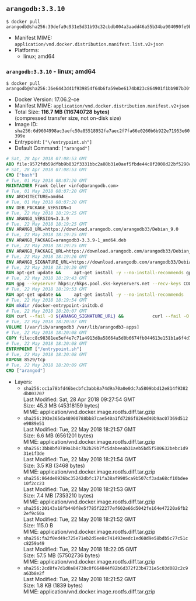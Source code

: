 ## `arangodb:3.3.10`

```console
$ docker pull arangodb@sha256:39defa9c931e5d31b93c32cbdb004a3aadd46a55b34ba904090fe9b3859795c4
```

-	Manifest MIME: `application/vnd.docker.distribution.manifest.list.v2+json`
-	Platforms:
	-	linux; amd64

### `arangodb:3.3.10` - linux; amd64

```console
$ docker pull arangodb@sha256:36e6443d41f939854f64b6fa59ebe6174b823c864901f1bb987b30f710b3d7cb
```

-	Docker Version: 17.06.2-ce
-	Manifest MIME: `application/vnd.docker.distribution.manifest.v2+json`
-	Total Size: **116.7 MB (116740728 bytes)**  
	(compressed transfer size, not on-disk size)
-	Image ID: `sha256:6d9604998ac3aefc50a85518952fa7aec2f7fa66e0260b6b922e71953e60399e`
-	Entrypoint: `["\/entrypoint.sh"]`
-	Default Command: `["arangod"]`

```dockerfile
# Sat, 28 Apr 2018 07:08:53 GMT
ADD file:9572fdb59dfbb9b032f3331bbc2a08b31e0aef5fbde44c8f2008d22bf5290cf2 in / 
# Sat, 28 Apr 2018 07:08:53 GMT
CMD ["bash"]
# Tue, 01 May 2018 08:07:20 GMT
MAINTAINER Frank Celler <info@arangodb.com>
# Tue, 01 May 2018 08:07:20 GMT
ENV ARCHITECTURE=amd64
# Tue, 01 May 2018 08:07:20 GMT
ENV DEB_PACKAGE_VERSION=1
# Tue, 22 May 2018 18:19:25 GMT
ENV ARANGO_VERSION=3.3.9
# Tue, 22 May 2018 18:19:25 GMT
ENV ARANGO_URL=https://download.arangodb.com/arangodb33/Debian_9.0
# Tue, 22 May 2018 18:19:25 GMT
ENV ARANGO_PACKAGE=arangodb3-3.3.9-1_amd64.deb
# Tue, 22 May 2018 18:19:25 GMT
ENV ARANGO_PACKAGE_URL=https://download.arangodb.com/arangodb33/Debian_9.0/amd64/arangodb3-3.3.9-1_amd64.deb
# Tue, 22 May 2018 18:19:26 GMT
ENV ARANGO_SIGNATURE_URL=https://download.arangodb.com/arangodb33/Debian_9.0/amd64/arangodb3-3.3.9-1_amd64.deb.asc
# Tue, 22 May 2018 18:19:39 GMT
RUN apt-get update &&     apt-get install -y --no-install-recommends gpg dirmngr     &&     rm -rf /var/lib/apt/lists/*
# Tue, 22 May 2018 18:19:43 GMT
RUN gpg --keyserver hkps://hkps.pool.sks-keyservers.net --recv-keys CD8CB0F1E0AD5B52E93F41E7EA93F5E56E751E9B
# Tue, 22 May 2018 18:19:53 GMT
RUN apt-get update &&     apt-get install -y --no-install-recommends         libjemalloc1         ca-certificates         pwgen         curl     &&     rm -rf /var/lib/apt/lists/*
# Tue, 22 May 2018 18:19:54 GMT
RUN mkdir /docker-entrypoint-initdb.d
# Tue, 22 May 2018 18:20:07 GMT
RUN curl --fail -O ${ARANGO_SIGNATURE_URL} &&           curl --fail -O ${ARANGO_PACKAGE_URL} &&             gpg --verify ${ARANGO_PACKAGE}.asc &&     (echo arangodb3 arangodb3/password password test | debconf-set-selections) &&     (echo arangodb3 arangodb3/password_again password test | debconf-set-selections) &&     DEBIAN_FRONTEND="noninteractive" dpkg -i ${ARANGO_PACKAGE} &&     rm -rf /var/lib/arangodb3/* &&     sed -ri         -e 's!127\.0\.0\.1!0.0.0.0!g'         -e 's!^(file\s*=).*!\1 -!'         -e 's!^#\s*uid\s*=.*!uid = arangodb!'         -e 's!^#\s*gid\s*=.*!gid = arangodb!'         /etc/arangodb3/arangod.conf     &&     rm -f ${ARANGO_PACKAGE}*
# Tue, 22 May 2018 18:20:07 GMT
VOLUME [/var/lib/arangodb3 /var/lib/arangodb3-apps]
# Tue, 22 May 2018 18:20:08 GMT
COPY file:c8c98381ee5ef4e7c71a4913d8a58664a5d0b6674fb044613e151b1a6f4d73ac in /entrypoint.sh 
# Tue, 22 May 2018 18:20:08 GMT
ENTRYPOINT ["/entrypoint.sh"]
# Tue, 22 May 2018 18:20:08 GMT
EXPOSE 8529/tcp
# Tue, 22 May 2018 18:20:09 GMT
CMD ["arangod"]
```

-	Layers:
	-	`sha256:cc1a78bfd46becbfc3abb8a74d9a70a0e0dc7a5809bbd12e814f9382db003707`  
		Last Modified: Sat, 28 Apr 2018 09:27:54 GMT  
		Size: 45.3 MB (45318159 bytes)  
		MIME: application/vnd.docker.image.rootfs.diff.tar.gzip
	-	`sha256:393e365da48900788bb87cae540a1fd7286f826ed40b9ac07369d512e9889e51`  
		Last Modified: Tue, 22 May 2018 18:21:57 GMT  
		Size: 6.6 MB (6561201 bytes)  
		MIME: application/vnd.docker.image.rootfs.diff.tar.gzip
	-	`sha256:3bb8bf0789a1b8c7b2b29b7fc5dabeeab31aeb5bd5f500632bebc1d931e1f3de`  
		Last Modified: Tue, 22 May 2018 18:21:54 GMT  
		Size: 3.5 KB (3468 bytes)  
		MIME: application/vnd.docker.image.rootfs.diff.tar.gzip
	-	`sha256:864de0936bc35242dbfc171fa38af9905ca9b507cf3ada68cf10bdee10f2cc23`  
		Last Modified: Tue, 22 May 2018 18:21:53 GMT  
		Size: 7.4 MB (7353210 bytes)  
		MIME: application/vnd.docker.image.rootfs.diff.tar.gzip
	-	`sha256:20143a18fb440f8e5f785f22277ef602e66d5042fe164e47220a6fb22ef9c60a`  
		Last Modified: Tue, 22 May 2018 18:21:52 GMT  
		Size: 115.0 B  
		MIME: application/vnd.docker.image.rootfs.diff.tar.gzip
	-	`sha256:fa2f0ed49c725e71eb2d5ee8c741493eedc1ed60d9e58bdb5c77c51cc8259a49`  
		Last Modified: Tue, 22 May 2018 18:22:05 GMT  
		Size: 57.5 MB (57502736 bytes)  
		MIME: application/vnd.docker.image.rootfs.diff.tar.gzip
	-	`sha256:2cd8fe7d1d0a84738c0f664844f82b6d372f23b4731e5c03d082c2c9a63b8e2f`  
		Last Modified: Tue, 22 May 2018 18:21:52 GMT  
		Size: 1.8 KB (1839 bytes)  
		MIME: application/vnd.docker.image.rootfs.diff.tar.gzip
